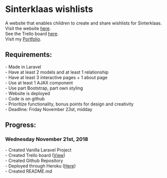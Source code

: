 <h1>Sinterklaas wishlists</h1>
<p>A website that enables children to create and share wishlists for Sinterklaas.<br />
Visit the website <a href="https://murmuring-woodland-16654.herokuapp.com/">here</a>.<br />
See the Trello board <a href="https://trello.com/b/jt0bSx8M/sinterklaas">here</a>.<br />
Visit my <a href="http://www.doriekeberends.nl">Portfolio</a>.</p>

<h2>Requirements:</h2>
- Made in Laravel<br />
- Have at least 2 models and at least 1 relationship<br />
- Have at least 3 interactive pages + 1 about page<br />
- Use at least 1 AJAX component<br />
- Use part Bootstrap, part own styling<br />
- Website is deployed <br />
- Code is on github<br />
- Prioritize functionality, bonus points for design and creativity<br />
- Deadline: Friday November 23st, midday<br />

<h2>Progress:</h2>

<h3>Wednesday November 21st, 2018</h3>
- Created Vanilla Laravel Project<br />
- Created Trello board (<a href="https://trello.com/b/jt0bSx8M/sinterklaas">View</a>)<br />
- Created Github Repository <br />
- Deployed through Heroku (<a href="https://murmuring-woodland-16654.herokuapp.com/">Here</a>)<br />
- Created README.md<br />